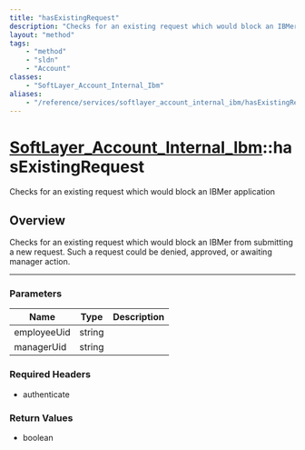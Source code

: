 ```yaml
---
title: "hasExistingRequest"
description: "Checks for an existing request which would block an IBMer from submitting a new request. Such a request could be denied,... "
layout: "method"
tags:
    - "method"
    - "sldn"
    - "Account"
classes:
    - "SoftLayer_Account_Internal_Ibm"
aliases:
    - "/reference/services/softlayer_account_internal_ibm/hasExistingRequest"
---
```

# [SoftLayer_Account_Internal_Ibm](/reference/services/SoftLayer_Account_Internal_Ibm)::hasExistingRequest

Checks for an existing request which would block an IBMer application


## Overview 
Checks for an existing request which would block an IBMer from submitting a new request. Such a request could be denied, approved, or awaiting manager action. 

-----

### Parameters 
|Name | Type | Description |
| --- | --- | --- |
|employeeUid| string| |
|managerUid| string| |


### Required Headers
* authenticate


### Return Values
* boolean





